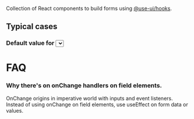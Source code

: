 Collection of React components to build forms using [@use-ui/hooks](https://github.com/vasyas/use-ui-hooks).

## Typical cases

### Default value for <Select/> when loading data from server

# FAQ

### Why there's on onChange handlers on field elements.

OnChange origins in imperative world with inputs and event listeners.
Instead of using onChange on field elements, use useEffect on form data or values.
